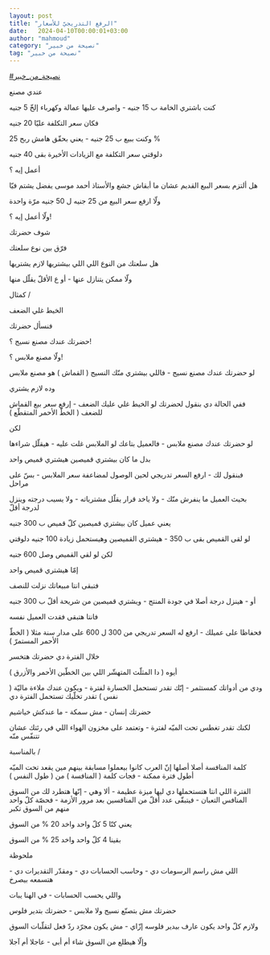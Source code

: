 ```yaml
---
layout: post
title: "الرفع التدريجيّ للأسعار"
date:   2024-04-10T00:00:01+03:00
author: "mahmoud"
category: "نصيحة من خبير"
tag: "نصيحة من خبير"
---
```



[<u>\#نصيحة\_من\_خبير</u>](https://www.facebook.com/hashtag/%D9%86%D8%B5%D9%8A%D8%AD%D8%A9_%D9%85%D9%86_%D8%AE%D8%A8%D9%8A%D8%B1?__eep__=6&__cft__%5b0%5d=AZUK1fi8HyKwrPWhEluieD3FB_E6pYXb8B6FdeDbA7X-TTVGD0FLCFWhcBA2SXtN_Sbp1i16M6Zg1aAwA6993ixJ3BrTd7yqrazNONcXYNYOXPlGck1pHwBHQsXfZgqM9cADSaiNwQZslO3HKlorHQvkr2zMIQxKV4U3_ZJaetNAtoOxnXGBPxLU7kgwIjKtZGU&__tn__=*NK-R)




عندي مصنع

كنت باشتري الخامة ب 15 جنيه - واصرف عليها عمالة وكهرباء
إلخّ 5 جنيه

فكان سعر التكلفة عليّا 20 جنيه

وكنت ببيع ب 25 جنيه - يعني بحقّق هامش ربح 25 %




دلوقتي سعر التكلفة مع الزيادات الأخيرة بقى 40
جنيه

أعمل إيه ؟




هل ألتزم بسعر البيع القديم عشان ما أبقاش جشع والأستاذ
أحمد موسى يفضل يشتم فيّا

ولّا ارفع سعر البيع من 25 جنيه ل 50 جنيه مرّة واحدة

ولّا أعمل إيه ؟!




شوف حضرتك

فرّق بين نوع سلعتك

هل سلعتك من النوع اللي اللي بيشتريها لازم يشتريها

ولّا ممكن يتنازل عنها - أو ع الأقلّ يقلّل منها




كمثال /

الخيط غلي الضعف

فنسأل حضرتك

حضرتك عندك مصنع نسيج ؟!

ولّا مصنع ملابس ؟!




لو حضرتك عندك مصنع نسيج - فاللي بيشتري منّك النسيج (
القماش ) هو مصنع ملابس

وده لازم يشتري

ففي الحالة دي بنقول لحضرتك لو الخيط غلي عليك الضعف -
إرفع سعر بيع القماش للضعف ( الخطّ الأحمر المتقطّع )




لكن

لو حضرتك عندك مصنع ملابس - فالعميل بتاعك لو الملابس غلت
عليه - هيقلّل شراءها

بدل ما كان بيشتري قميصين هيشتري قميص واحد




فبنقول لك - ارفع السعر تدريجي لحين الوصول لمضاعفة سعر
الملابس - بسّ على مراحل

بحيث العميل ما ينفرش منّك - ولا ياخد قرار يقلّل مشترياته -
ولا يسيب درجته وينزل لدرجة أقلّ




يعني عميل كان بيشتري قميصين كلّ قميص ب 300 جنيه

لو لقى القميص بقى ب 350 - هيشتري القميصين وهيستحمل زيادة
100 جنيه دلوقتي




لكن لو لقي القميص وصل 600 جنيه

إمّا هيشتري قميص واحد

فتبقى انتا مبيعاتك نزلت للنصف




أو - هينزل درجة أصلا في جودة المنتج - ويشتري قميصين من
شريحة أقلّ ب 300 جنيه

فانتا هتبقى فقدت العميل نفسه




فحفاظا على عميلك - ارفع له السعر تدريجي من 300 ل 600 على
مدار سنة مثلا ( الخطّ الأحمر المستمرّ )




خلال الفترة دي حضرتك هتخسر

أيوه ( دا المثلّث المتهشّر اللي بين الخطّين الأحمر
والأزرق )




ودي من أدواتك كمستثمر - إنّك تقدر تستحمل الخسارة لفترة -
ويكون عندك ملاءة ماليّة ( نفس ) تقدر تخلّيك تستحمل الفترة دي




حضرتك إنسان - مش سمكة - ما عندكش خياشيم

لكنك تقدر تغطس تحت الميّه لفترة - وتعتمد على مخزون الهواء
اللي في رئتك عشان تتنفّس منّه




بالمناسبة /

كلمة المنافسة أصلا أصلها إنّ العرب كانوا بيعملوا مسابقة
بينهم مين يقعد تحت الميّه أطول فترة ممكنة - فجات كلمة ( المنافسة ) من (
طول النفس )




الفترة اللي انتا هتستحملها دي ليها ميزة عظيمة - ألا
وهي - إنّها هتطرد لك من السوق المنافس التعبان - فيتبقّى عدد أقلّ من
المنافسين بعد مرور الأزمة - فحصّة كلّ واحد منهم من السوق تكبر




يعني كنّا 5 كلّ واحد واخد 20 % من السوق

بقينا 4 كلّ واحد واخد 25 % من السوق




ملحوظة

اللي مش راسم الرسومات دي - وحاسب الحسابات دي - ومقدّر
التقديرات دي - هتسمعه بيصرخ

واللي يحسب الحسابات - في الهنا يبات




حضرتك مش بتصنّع نسيج ولا ملابس - حضرتك بتدير فلوس

ولازم كلّ واحد يكون عارف بيدير فلوسه إزّاي - مش يكون مجرّد
ردّ فعل لتقلّبات السوق

وإلّا هيطلع من السوق شاء أم أبى - عاجلا أم آجلا
